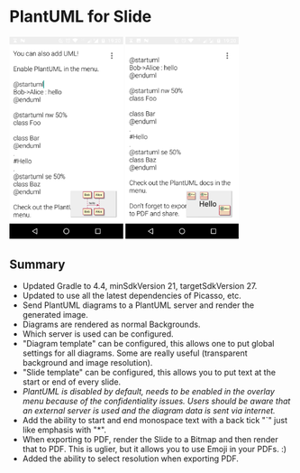 # PlantUML for Slide

<div>
<img alt="PlantUML Demo 1" src="uml1.png" width="40%" />
<img alt="PlantUML Demo 2" src="uml2.png" width="40%" />
</div>

## Summary

* Updated Gradle to 4.4, minSdkVersion 21, targetSdkVersion 27.
* Updated to use all the latest dependencies of Picasso, etc.
* Send PlantUML diagrams to a PlantUML server and render the generated
  image.
* Diagrams are rendered as normal Backgrounds.
* Which server is used can be configured.
* "Diagram template" can be configured, this allows one to put global
  settings for all diagrams. Some are really useful (transparent
  background and image resolution).
* "Slide template" can be configured, this allows you to put text at
  the start or end of every slide.
* *PlantUML is disabled by default, needs to be enabled in the overlay
  menu because of the confidentiality issues. Users should be aware
  that an external server is used and the diagram data is sent via
  internet.*
* Add the ability to start and end monospace text with a back tick
  "`" just like emphasis with "*".
* When exporting to PDF, render the Slide to a Bitmap and then render
  that to PDF. This is uglier, but it allows you to use Emoji in your
  PDFs. :)
* Added the ability to select resolution when exporting PDF.
